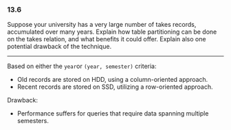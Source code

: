 ### 13.6

Suppose your university has a very large number of takes records, accumulated over many years. Explain how table partitioning can be done on the takes relation, and what benefits it could offer. Explain also one potential drawback of the technique.

---


Based on either the ```year```or ```(year, semester)``` criteria:

+ Old records are stored on HDD, using a column-oriented approach.
+ Recent records are stored on SSD, utilizing a row-oriented approach.

Drawback:

+ Performance suffers for queries that require data spanning multiple semesters.